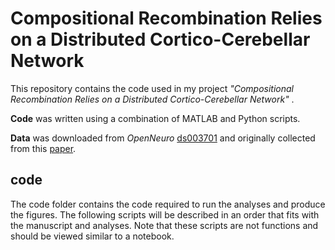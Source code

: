 # Compositional Recombination Relies on a Distributed Cortico-Cerebellar Network
This repository contains the code used in my project *"Compositional Recombination Relies on a Distributed Cortico-Cerebellar Network"* . 

**Code** was written using a combination of MATLAB and Python scripts.

**Data** was downloaded from *OpenNeuro* [ds003701]([https://openneuro.org/datasets/ds002105/versions/1.1.0](https://openneuro.org/datasets/ds003701/versions/1.0.1)) and originally collected from this [paper](https://www.nature.com/articles/s41467-017-01000-w).
## code
The code folder contains the code required to run the analyses and produce the figures. The following scripts will be described in an order that fits with the manuscript and analyses. Note that these scripts are not functions and should be viewed similar to a notebook.


